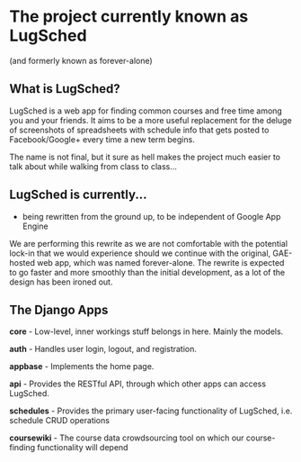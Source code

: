 The project currently known as LugSched
=============
(and formerly known as forever-alone)

What is LugSched?
-----------------------------
LugSched is a web app for finding common courses and free time among you
and your friends. It aims to be a more useful replacement for the deluge of
screenshots of spreadsheets with schedule info that gets posted to
Facebook/Google+ every time a new term begins.

The name is not final, but it sure as hell makes the project much easier to
talk about while walking from class to class...


LugSched is currently...
-----------------------------
 * being rewritten from the ground up, to be independent of Google App Engine

We are performing this rewrite as we are not comfortable with the potential
lock-in that we would experience should we continue with the original,
GAE-hosted web app, which was named forever-alone. The rewrite is expected to go
faster and more smoothly than the initial development, as a lot of the design
has been ironed out.


The Django Apps
---------------
**core** - Low-level, inner workings stuff belongs in here. Mainly the models.

**auth** - Handles user login, logout, and registration.

**appbase** - Implements the home page.

**api** - Provides the RESTful API, through which other apps can access
LugSched.

**schedules** - Provides the primary user-facing functionality of LugSched, i.e.
schedule CRUD operations

**coursewiki** - The course data crowdsourcing tool on which our course-finding
functionality will depend

